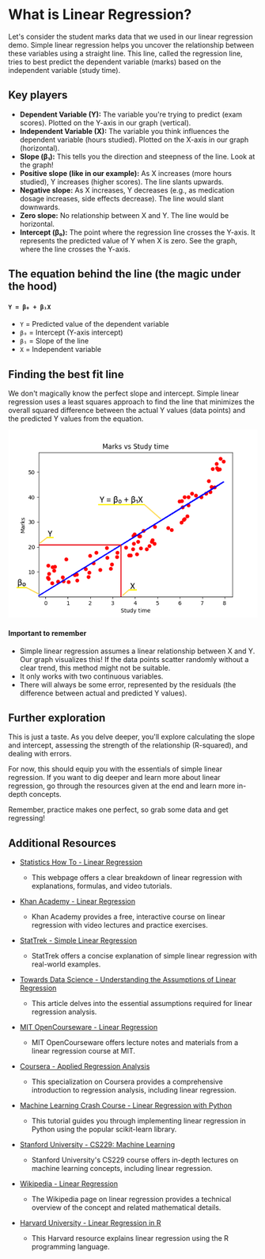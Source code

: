 # What is Linear Regression?

Let's consider the student marks data that we used in our linear regression demo. Simple linear regression helps you uncover the relationship between these variables using a straight line. This line, called the regression line, tries to best predict the dependent variable (marks) based on the independent variable (study time).

## Key players
- **Dependent Variable (Y):** The variable you're trying to predict (exam scores). Plotted on the Y-axis in our graph (vertical).
- **Independent Variable (X):** The variable you think influences the dependent variable (hours studied). Plotted on the X-axis in our graph (horizontal).
- **Slope (β₁):** This tells you the direction and steepness of the line. Look at the graph!
- **Positive slope (like in our example):** As X increases (more hours studied), Y increases (higher scores). The line slants upwards.
- **Negative slope:** As X increases, Y decreases (e.g., as medication dosage increases, side effects decrease). The line would slant downwards.
- **Zero slope:** No relationship between X and Y. The line would be horizontal.
- **Intercept (β₀):** The point where the regression line crosses the Y-axis. It represents the predicted value of Y when X is zero. See the graph, where the line crosses the Y-axis.


## The equation behind the line (the magic under the hood)

#### `Y = β₀ + β₁X`

- `Y` = Predicted value of the dependent variable
- `β₀` = Intercept (Y-axis intercept)
- `β₁` = Slope of the line
- `X` = Independent variable


## Finding the best fit line

We don't magically know the perfect slope and intercept. Simple linear regression uses a least squares approach to find the line that minimizes the overall squared difference between the actual Y values (data points) and the predicted Y values from the equation.

![Graph](.media/figure_1.png)


#### Important to remember

- Simple linear regression assumes a linear relationship between X and Y. Our graph visualizes this! If the data points scatter randomly without a clear trend, this method might not be suitable.
- It only works with two continuous variables.
- There will always be some error, represented by the residuals (the difference between actual and predicted Y values).


## Further exploration

This is just a taste. As you delve deeper, you'll explore calculating the slope and intercept, assessing the strength of the relationship (R-squared), and dealing with errors.

For now, this should equip you with the essentials of simple linear regression. If you want to dig deeper and learn more about linear regression, go through the resources given at the end and learn more in-depth concepts.

Remember, practice makes one perfect, so grab some data and get regressing!

## Additional Resources

- [Statistics How To - Linear Regression](https://www.statisticshowto.com/)
  - This webpage offers a clear breakdown of linear regression with explanations, formulas, and video tutorials.

- [Khan Academy - Linear Regression](https://www.khanacademy.org/math/statistics-probability/describing-relationships-quantitative-data/more-on-regression/v/regression-line-example)
  - Khan Academy provides a free, interactive course on linear regression with video lectures and practice exercises.

- [StatTrek - Simple Linear Regression](https://stattrek.com/tutorials/regression-tutorial)
  - StatTrek offers a concise explanation of simple linear regression with real-world examples.

- [Towards Data Science - Understanding the Assumptions of Linear Regression](https://towardsdatascience.com/an-introduction-to-linear-regression-for-data-science-9056bbcdf675)
  - This article delves into the essential assumptions required for linear regression analysis.

- [MIT OpenCourseware - Linear Regression](https://ocw.mit.edu/courses/15-071-the-analytics-edge-spring-2017/pages/linear-regression/)
  - MIT OpenCourseware offers lecture notes and materials from a linear regression course at MIT.

- [Coursera - Applied Regression Analysis](https://www.coursera.org/learn/regression-models)
  - This specialization on Coursera provides a comprehensive introduction to regression analysis, including linear regression.

- [Machine Learning Crash Course - Linear Regression with Python](https://scikit-learn.org/stable/modules/generated/sklearn.linear_model.LinearRegression.html)
  - This tutorial guides you through implementing linear regression in Python using the popular scikit-learn library.

- [Stanford University - CS229: Machine Learning](https://web.stanford.edu/class/stats202/notes/Linear-regression/Simple-linear-regression.html)
  - Stanford University's CS229 course offers in-depth lectures on machine learning concepts, including linear regression.

- [Wikipedia - Linear Regression](https://en.wikipedia.org/wiki/Simple_linear_regression)
  - The Wikipedia page on linear regression provides a technical overview of the concept and related mathematical details.

- [Harvard University - Linear Regression in R](https://www.youtube.com/watch?v=DmGLQkUm-4g)
  - This Harvard resource explains linear regression using the R programming language.